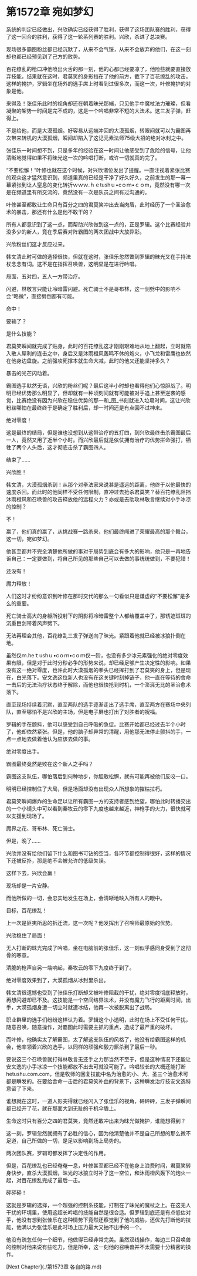 # 第1572章 宛如梦幻

系统的判定已经做出，兴欣确实已经获得了胜利，获得了这场团队赛的胜利，获得了这一回合的胜利，获得了这一轮系列赛的胜利。兴欣，杀进了总决赛。

现场很多霸图粉丝都已经沉默了，从来不会气馁，从来不会放弃的他们，在这一刻却也都已经预见到了己方的败势。

百花缭乱的枪口冲他喷出火舌的那一刻，他的心都已经要凉了，他险些就要直接放弃技能，结果就在这时，君莫笑的身影挡在了他的前方，截下了百花缭乱的攻击。这样的掩护，罗辑坐在场外的选手席上时看到过很多次，而这一次，叶修掩护的对象是他。

来得及！张佳乐此时的视角却还在朝着昧光那端，只见他手中魔杖法力璀璨，但看凝聚的架势一时间是完不成的，这是一个吟唱非常不短的大法术。这三发子弹，赶得上。

不是给他，而是大漠孤烟。好容易从远端冲回的大漠孤烟，转眼间就可以为霸图再次带来转机的大漠孤烟，瞬间却陷入了这记元素法师75级大招的绝对冰封之中。

张佳乐一时间想不到，只是多年的经验在这一时间让他感受到了危险的信号，让他清晰地觉得如果不将昧光这一次的吟唱打断，或许一切就真的完了。

“不要松懈！”叶修也就在这个时候，对兴欣诸位发出了提醒。一直注视着紧张比赛的观众这才猛然意识到，频道里真的已经是干净了好久好久，之前发生的那一幕一幕紧张到让人窒息的变化转折ｗｗｗ.ｈｅtushｕ•cｏｍ•ｃｏm，竟然没有哪一次是在频道里有所交流的，竟然没有一次是队员之间有过沟通的。

叶修甚至都敢让生命只有百分之四的君莫笑冲出去当肉盾，此时经历了一个圣治愈术的暴击，那还有什么是他不敢干的？

所有人都意识到了这一点，而帮助兴欣做到这一点的，正是罗辑。这个比赛经验并没多少的新人，竟在季后赛对阵霸图的两次团战中大放异彩。

兴欣粉丝们这才反应过来。

韩文清此时可做的选择很快，但就在这时，张佳乐忽然瞥到罗辑的昧光又在手持法杖念念有词。这不是在指挥召唤兽，这明显是在进行吟唱。

局面，五对四，五人一方带治疗。

闪避，林敬言只能让冷暗雷闪避。死亡骑士不是哥布林，这一剑劈中的影响不会“略微”，直接劈倒都有可能。

命中！

要输了？

是什么技能？

君莫笑瞬间就完成了贴身，此时的百花缭乱这才刚刚艰难地从地上翻起，立时就陷入散人犀利的连击之中，身后又是沐雨橙风轰鸣不休的炮火，小飞龙和雷鹰也依然在他身边盘旋。之前强攻死撑本就生命大减，此时的他又还能坚持多久？

暴击的光芒闪动着。

霸图选手默然无语，兴欣的粉丝们呢？最后这半小时却也看得他们心惊胆战了。明明已经优势那么明显了，但却就有一种顷刻间就有可能被对手追上甚至逆袭的感觉，比赛绝没有因为兴欣在稳住优势的那一和_图_书刻就进入垃圾时间，这让兴欣粉丝哪怕在最终终于是确定了胜利后，却一时间还是有点回不过神来。

绝对零度！

这是最终的结局，但是谁也没想到从这带治疗的五打四，到兴欣最终击杀霸图最后一人，竟然又用了近半个小时。而兴欣最后就是依仗拥有治疗的优势拼命强打，牺牲了两个人头后，这才彻底击杀了霸图四人。

结束了……

兴欣胜！

韩文清，大漠孤烟杀到！从那个对拳法家来说甚是遥远的距离，他终于以他最快的速度杀回。而此时的他同样不受任何限制，直冲过去抢杀君莫笑？替百花缭乱阻挡沐雨橙风和召唤兽的攻击释放他的远程火力？亦或是去助攻林敬言继续对小手冰凉的控制？

不！

赢了，他们真的赢了，从挑战赛一路杀来，他们最终闯进了荣耀最高的那个舞台，这一切，宛如梦幻。

他甚至都并不完全清楚他所做的事对于局势到底会有多大的影响，他只是一再地告诉自己：一定要做到，将自己所见的那些自己可以去做的事统统做到，不要犯错！

还没有！

魔力释放！

人们这时才纷纷意识到叶修在那时交代的那么一句看似只是谦虚的“不要松懈”是多么的重要。

死亡骑士高大的身躯所投射下的阴影将冷暗雷整个人都给覆盖中了，那锈迹斑斑的沉重巨剑带着风声劈下。

无法再理会其他，百花缭乱三发子弹送向了昧光。紧跟着他就已经被冰狼扑倒在地。

虽然仅ｍ.heｔushｕ•cｏｍ•cｏｍ仅一阶，也没有多少冰元素强化的绝对零度效果有限，但是对于此时分秒必争的形势来说，却已经足够产生决定性的影响。如果没有这一绝对零度，也许此时大漠孤烟的拳头已经挥打到了君莫笑的身上，但是现在，白光落下。安文逸这位新人也没有在这关键时刻掉链子，他一直在等待的舍命一击后的无法治疗状态终于解除，而他也很快抢到时机，一个澎湃无比的圣治愈术落下。

直至现场持续着沉默，直至两队的选手逐渐走出了选手席，直至两方在赛场中央列队，直至哪怕不是兴欣的主场，但是电子屏也打出了对胜者的祝福。

罗辑的手在颤抖，他可以感受到自己呼吸的急促。比赛开始都已经过去半个小时了，他却依然紧张。但是，他的脑子却异常的清醒，用他那无法停止颤抖的手，一点一点地去做着他认为应该去做的事。

绝对零度出手。

霸图最终竟然是败在这个新人之手吗？

霸图这支队伍，哪怕落后到何种地步，你胆敢松懈，就有可能再被他们反咬一口。

明明已经控制住了大局，但是场面却没有出现众人所想象的摧枯拉朽。

君莫笑瞬间爆炸的生命足以让所有霸图一方的支持者感到绝望，哪怕此时转播交出的一个小镜头中可以看到秦牧云的零下九度也越来越近，神枪手的火力，很快就可以支援到现场了。

魔界之花、哥布林、死亡骑士。

但是，晚了……

兴欣并没有给他们留下什么和图书可钻的空当，各环节都控制得很好，这样的情况下还被反扑，那是绝不会被允许的低级失误。

这样下去，兴欣会赢！

现场却是一片安静。

而他所做的一切，会忠实地发生在场上，会清晰地映入所有人的眼中。

目标，百花缭乱！

上一次是匪夷所思的拆迁流，这一次呢？他发挥出了召唤师最原始的优势。

兴欣稳住了局面！

无人打断的昧光完成了吟唱，坐在电脑前的张佳乐，这一刻似乎感同身受到了这彻骨的寒意。

清脆的枪声自另一端响起，秦牧云的零下九度终于到了。

绝对零度效果到了，大漠孤烟从冰封里杀出。

韩文清很遗憾也受到了张佳乐打断却又被叶修阻截的干扰，绝对零度彻底释放时，再想闪避却已不及。这技能是一个空间结界法术，并没有魔力飞行的距离时间，出手，大漠孤烟身遭一切立时就遭冰结，他再一次被脱离出了战局。

职业群里的选手们纷纷这样认为着。罗辑这个小透明，此时在场上不受任何干扰，随意召唤，随意操作，对霸图此时需要主抓的重点，造成了最严重的破坏。

而叶修，他确实太了解霸图，太了解这支队伍的风格了，他没有给霸图这样的机会，他率领着兴欣的选手，以同样的顽强和毅力厮杀到了最后一秒。

要说这三个召唤兽就打得林敬言无还手之力那当然不至于，但是这种情况下还能让安文逸的小手冰凉一个技能都放不出去可就没可能了。吟唱较长的大概还能打断hetushu.com.com，但是牧师的回复技能中名为治愈的小、大、圣三个治愈术可都是瞬发的。在要给舍命一击后的君莫笑补血的背景下，这种瞬发治疗技安文逸特意留了下来。

谁想就在这时，一道人影突得就已经闪入了张佳乐的视角，砰砰砰，三发子弹瞬间都已经开了花，就在那面大到无耻的千机伞盾上。

生命这时只有百分之四的君莫笑，竟然还敢冲出来为昧光做掩护，谁能想得到？

这一刻，罗辑忽然就拥有了必胜的信心，因为他清楚他并不是自己所想的那么微不足道，自己所做的一切，是足以影响到场上局势的。

两次团队赛，罗辑可都发挥了决定性的作用。

但是，百花缭乱也已经奄奄一息，叶修甚至都已经不在他身上浪费时间，君莫笑转身快步，直杀大漠孤烟，昧光的冰狼立时补了这一空位，和沐雨橙风轰下的炮火一起，对百花缭乱完成了最后一击。

砰砰砰！

这就是罗辑的选择，一个超强的控制系技能，打制在了昧光的魔杖之上。在这无人干扰的环境里，使用这超长吟唱的技能自然是很合适。但罗辑到底还是有点低估对手，他没有想到张佳乐在这种情势下竟然还察觉到了他的威胁，还优先打断他的技能，他满以为张佳乐是此时场上压力最大又抽不出手的一个。

他没有疏忽任何一个细节，他做得已经非常完美。虽然双线操作，每边三只召唤兽的控制对他来说有些吃力，但是所幸，这一刻他的召唤兽并不太需要十分精密的操作。



[Next Chapter](./第1573章 各自的路.md)